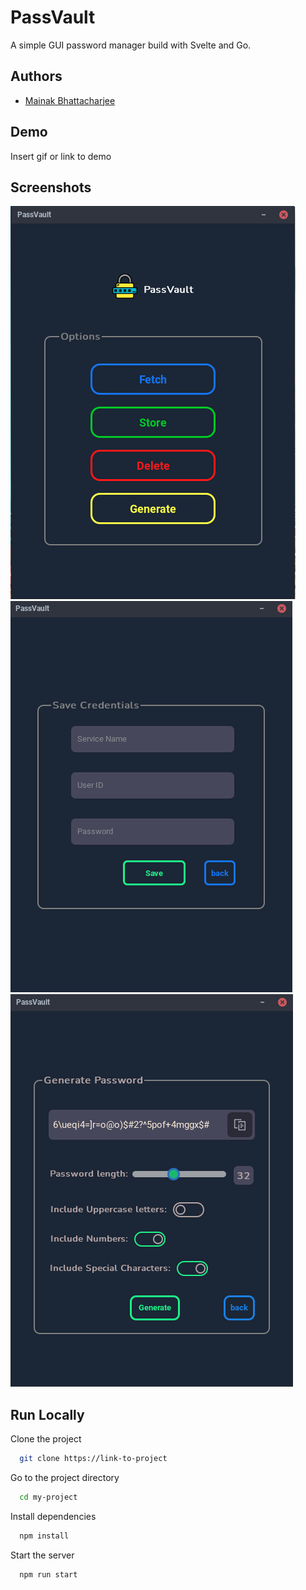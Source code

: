 
# PassVault

A simple GUI password manager build with Svelte and Go.


## Authors

- [Mainak Bhattacharjee](https://github.com/mainak55512)


## Demo

Insert gif or link to demo


## Screenshots

![App Screenshot](/Screenshots%20%26%20demos/Screenshot_2023-06-04_21-19-05.png)  ![App Screenshot](/Screenshots%20%26%20demos/Screenshot_2023-06-04_21-20-53.png)  ![App Screenshot](/Screenshots%20%26%20demos/Screenshot_2023-06-04_21-20-16.png)

## Run Locally

Clone the project

```bash
  git clone https://link-to-project
```

Go to the project directory

```bash
  cd my-project
```

Install dependencies

```bash
  npm install
```

Start the server

```bash
  npm run start
```

